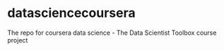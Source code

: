 datasciencecoursera
===================

The repo  for coursera data science - The Data Scientist Toolbox course project
